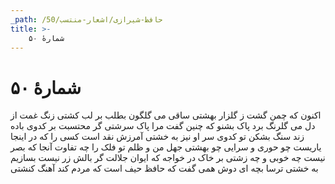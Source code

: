 ```yaml
---
_path: /حافظ-شیرازی/اشعار-منتسب/50
title: >-
    شمارهٔ ۵۰
---
```

# شمارهٔ ۵۰

اکنون که چمن گشت ز گلزار بهشتی
ساقی می گلگون بطلب بر لب کشتی
زنگ غمت از دل می گلرنگ برد پاک
بشنو که چنین گفت مرا پاک سرشتی
گر محتسبت بر کدوی باده زند سنگ
بشکن تو کدوی سر او نیز به خشتی
آمرزش نقد است کسی را که در اینجا
یاریست چو حوری و سرایی چو بهشتی
جهل من و ظلم تو فلک را چه تفاوت
آنجا که بصر نیست چه خوبی و چه زشتی
بر خاک در خواجه که ایوان جلالت
گر بالش زر نیست بسازیم به خشتی
ترسا بچه ای دوش همی گفت که حافظ
حیف است که مردم کند آهنگ کنشتی
